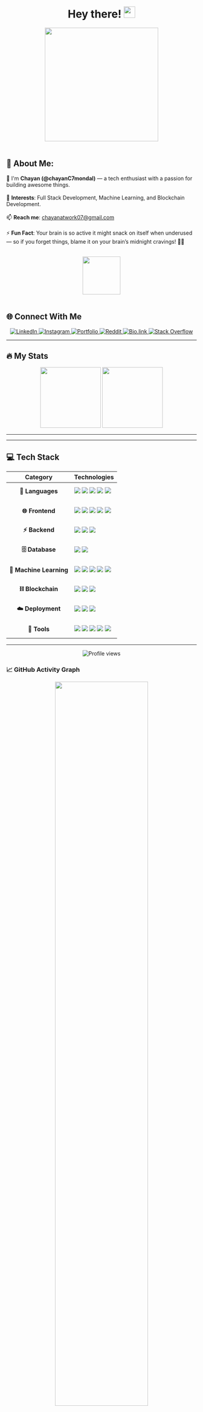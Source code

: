 <h1 align="center">
  Hey there! 
  <img src="https://media.giphy.com/media/hvRJCLFzcasrR4ia7z/giphy.gif" width="30px"/>
</h1>

<div align="center">
  <img src="https://media.giphy.com/media/836HiJc7pgzy8iNXCn/giphy.gif" width="300"/>
</div>

<br>

## 💫 About Me:

👋 I'm **Chayan (@chayanC7mondal)** — a tech enthusiast with a passion for building awesome things.<br><br>
👀 **Interests**: Full Stack Development, Machine Learning, and Blockchain Development.<br><br>
📫 **Reach me**: chayanatwork07@gmail.com<br><br>
⚡ **Fun Fact**: Your brain is so active it might snack on itself when underused — so if you forget things, blame it on your brain’s midnight cravings! 🧠🍕

<br>

<div align="center">
  <img src="https://media.giphy.com/media/M9gbBd9nbDrOTu1Mqx/giphy.gif" width="100"/>
</div>

<br>

## 🌐 Connect With Me

<div id="badges" align="center">
  <a href="https://www.linkedin.com/in/chayan-mondal-881962177/" target="_blank">
    <img src="https://img.shields.io/badge/LinkedIn-blue?style=for-the-badge&logo=linkedin&logoColor=white" alt="LinkedIn"/>
  </a>
  <a href="https://www.instagram.com/chayan.mondal_?igsh=Z3RuOW1iaGg5aGFx" target="_blank">
    <img src="https://img.shields.io/badge/Instagram-E4405F?style=for-the-badge&logo=instagram&logoColor=white" alt="Instagram"/>
  </a>
  <a href="https://chayan-mondal.vercel.app/" target="_blank">
    <img src="https://img.shields.io/badge/Portfolio-255E63?style=for-the-badge&logo=About.me&logoColor=white" alt="Portfolio"/>
  </a>
  <a href="https://www.reddit.com/user/YOUR_USERNAME" target="_blank">
    <img src="https://img.shields.io/badge/Reddit-FF4500?style=for-the-badge&logo=reddit&logoColor=white" alt="Reddit"/>
  </a>
  <a href="https://bio.link/chayanmondal" target="_blank">
    <img src="https://img.shields.io/badge/bio.link-000000?style=for-the-badge&logo=biolink&logoColor=white" alt="Bio.link"/>
  </a>
  <a href="https://stackoverflow.com/users/23888792/chayan-mondal" target="_blank">
    <img src="https://img.shields.io/badge/Stack_Overflow-FE7A16?style=for-the-badge&logo=stack-overflow&logoColor=white" alt="Stack Overflow"/>
  </a> 
</div>

---

## 🔥 My Stats
<p align="center">
  <img height="160" src="https://github-readme-stats.vercel.app/api?username=chayanC7mondal&show_icons=true&count_private=true&theme=bear&hide_border=true"/>
  <img height="160" src="https://github-readme-streak-stats.herokuapp.com/?user=chayanC7mondal&theme=bear&hide_border=true&border_radius=6.3"/>
<!--   <img height="160" src="https://github-readme-stats.vercel.app/api?username=chayanC7mondal&show_icons=true&theme=tokyonight"/> -->
</p>

---

---

## 💻 Tech Stack

<div align="center">

| **Category** | **Technologies** |
|:---:|:---|
| **🚀 Languages** | <div align="left" style="padding: 10px 0;">![](https://img.shields.io/badge/C-00599C?style=flat&logo=c&logoColor=white) ![](https://img.shields.io/badge/C++-00599C?style=flat&logo=c%2B%2B&logoColor=white) ![](https://img.shields.io/badge/Python-3776AB?style=flat&logo=python&logoColor=white) ![](https://img.shields.io/badge/JavaScript-F7DF1E?style=flat&logo=javascript&logoColor=black) ![](https://img.shields.io/badge/TypeScript-007ACC?style=flat&logo=typescript&logoColor=white)</div> |
|  |  |
| **🌐 Frontend** | <div align="left" style="padding: 10px 0;">![](https://img.shields.io/badge/HTML5-E34F26?style=flat&logo=html5&logoColor=white) ![](https://img.shields.io/badge/CSS3-1572B6?style=flat&logo=css3&logoColor=white) ![](https://img.shields.io/badge/React-61DAFB?style=flat&logo=react&logoColor=black) ![](https://img.shields.io/badge/Tailwind-38B2AC?style=flat&logo=tailwind-css&logoColor=white) ![](https://img.shields.io/badge/Bootstrap-563D7C?style=flat&logo=bootstrap&logoColor=white)</div> |
|  |  |
| **⚡ Backend** | <div align="left" style="padding: 10px 0;">![](https://img.shields.io/badge/Node.js-339933?style=flat&logo=node.js&logoColor=white) ![](https://img.shields.io/badge/Express.js-000000?style=flat&logo=express&logoColor=white) ![](https://img.shields.io/badge/JWT-000000?style=flat&logo=json-web-tokens&logoColor=white)</div> |
|  |  |
| **🗄️ Database** | <div align="left" style="padding: 10px 0;">![](https://img.shields.io/badge/MongoDB-47A248?style=flat&logo=mongodb&logoColor=white) ![](https://img.shields.io/badge/PostgreSQL-336791?style=flat&logo=postgresql&logoColor=white)</div> |
|  |  |
| **🤖 Machine Learning** | <div align="left" style="padding: 10px 0;">![](https://img.shields.io/badge/Numpy-013243?style=flat&logo=numpy&logoColor=white) ![](https://img.shields.io/badge/Pandas-150458?style=flat&logo=pandas&logoColor=white) ![](https://img.shields.io/badge/Scikit--Learn-F7931E?style=flat&logo=scikit-learn&logoColor=white) ![](https://img.shields.io/badge/Streamlit-FF4B4B?style=flat&logo=streamlit&logoColor=white) ![](https://img.shields.io/badge/Jupyter-F37626?style=flat&logo=jupyter&logoColor=white)</div> |
|  |  |
| **⛓️ Blockchain** | <div align="left" style="padding: 10px 0;">![](https://img.shields.io/badge/Truffle-3C2C3E?style=flat&logo=truffle&logoColor=white) ![](https://img.shields.io/badge/Hardhat-e3b341?style=flat&logo=ethereum&logoColor=black) ![](https://img.shields.io/badge/Ganache-f78c40?style=flat&logo=ganache&logoColor=white)</div> |
|  |  |
| **☁️ Deployment** | <div align="left" style="padding: 10px 0;">![](https://img.shields.io/badge/Vercel-000?style=flat&logo=vercel&logoColor=white) ![](https://img.shields.io/badge/Netlify-00C7B7?style=flat&logo=netlify&logoColor=white) ![](https://img.shields.io/badge/Render-63B5F6?style=flat&logo=render&logoColor=white)</div> |
|  |  |
| **🔧 Tools** | <div align="left" style="padding: 10px 0;">![](https://img.shields.io/badge/Postman-FF6C37?style=flat&logo=postman&logoColor=white) ![](https://img.shields.io/badge/Docker-2496ED?style=flat&logo=docker&logoColor=white) ![](https://img.shields.io/badge/Cloudinary-1a9fd3?style=flat&logo=cloudinary&logoColor=white) ![](https://img.shields.io/badge/NPM-CB3837?style=flat&logo=npm&logoColor=white) ![](https://img.shields.io/badge/Yarn-2C8EBB?style=flat&logo=yarn&logoColor=white)</div> |

</div>

---


<div align="center">
  <img src="https://komarev.com/ghpvc/?username=chayanC7mondal&style=for-the-badge&color=blue" alt="Profile views"/>
</div>



### 📈 GitHub Activity Graph
<p align="center">
  <img width="70%" src="https://github-readme-activity-graph.vercel.app/graph?username=chayanC7mondal&theme=react&bg_color=20232a&hide_border=true"/>
</p>
